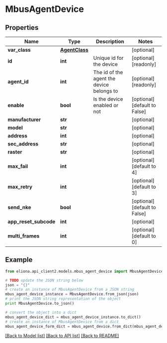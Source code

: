 # MbusAgentDevice


## Properties

Name | Type | Description | Notes
------------ | ------------- | ------------- | -------------
**var_class** | [**AgentClass**](AgentClass.md) |  | [optional] 
**id** | **int** | Unique id for the device | [optional] [readonly] 
**agent_id** | **int** | The id of the agent the device belongs to | [optional] [readonly] 
**enable** | **bool** | Is the device enabled or not | [optional] [default to False]
**manufacturer** | **str** |  | [optional] 
**model** | **str** |  | [optional] 
**address** | **int** |  | [optional] 
**sec_address** | **str** |  | [optional] 
**raster** | **str** |  | [optional] 
**max_fail** | **int** |  | [optional] [default to 4]
**max_retry** | **int** |  | [optional] [default to 3]
**send_nke** | **bool** |  | [optional] [default to False]
**app_reset_subcode** | **int** |  | [optional] 
**multi_frames** | **int** |  | [optional] [default to 0]

## Example

```python
from eliona.api_client2.models.mbus_agent_device import MbusAgentDevice

# TODO update the JSON string below
json = "{}"
# create an instance of MbusAgentDevice from a JSON string
mbus_agent_device_instance = MbusAgentDevice.from_json(json)
# print the JSON string representation of the object
print MbusAgentDevice.to_json()

# convert the object into a dict
mbus_agent_device_dict = mbus_agent_device_instance.to_dict()
# create an instance of MbusAgentDevice from a dict
mbus_agent_device_form_dict = mbus_agent_device.from_dict(mbus_agent_device_dict)
```
[[Back to Model list]](../README.md#documentation-for-models) [[Back to API list]](../README.md#documentation-for-api-endpoints) [[Back to README]](../README.md)


